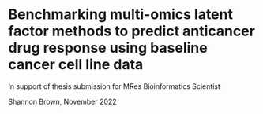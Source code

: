 # Benchmarking multi-omics latent factor methods to predict anticancer drug response using baseline cancer cell line data


In support of thesis submission for MRes Bioinformatics Scientist

Shannon Brown, November 2022
